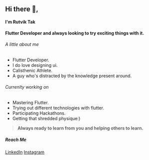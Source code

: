 ## Hi there 👋,
#### I'm Rutvik Tak

**Flutter Developer and always looking to try exciting things with it.**

###### A little about me
  - Flutter Developer.
  - I do love designing ui.
  - Calisthenic Athlete.
  - A guy who's distracted by the knowledge present around.

###### Currenlty working on
  - Mastering Flutter.
  - Trying out different technologies with flutter.
  - Participating Hackathons.
  - Getting that shredded physique:)

> **Always ready to learn from you and helping others to learn.**

##### Reach Me
[LinkedIn](https://www.linkedin.com/in/rutvik-tak-046196191/)
[Instagram](https://www.instagram.com/smiling_rutvik/)
    



